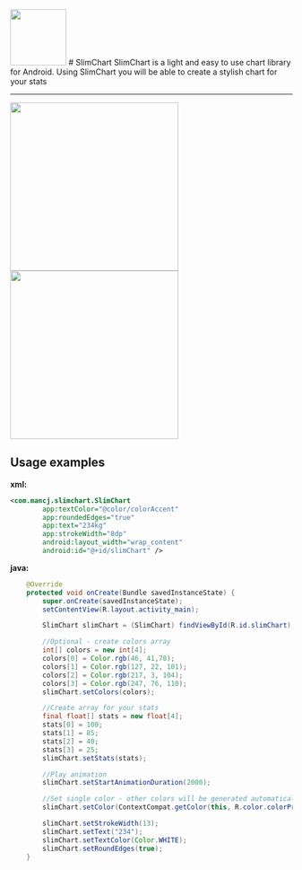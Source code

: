 <img src="https://github.com/mancj/SlimChart/blob/master/art/app_logo.png" width="100"> 
# SlimChart
SlimChart is a light and easy to use chart library for Android.
Using SlimChart you will be able to create a stylish chart for your stats

----------
<img src="https://github.com/mancj/SlimChart/blob/master/art/slim-chart-screencast.gif" width="300"> 
<img src="https://github.com/mancj/SlimChart/blob/master/art/device-2016-10-31-215202.png" width="300"> 

## Usage examples

**xml:**
```xml
<com.mancj.slimchart.SlimChart
        app:textColor="@color/colorAccent"
        app:roundedEdges="true"
        app:text="234kg"
        app:strokeWidth="8dp"
        android:layout_width="wrap_content"
        android:id="@+id/slimChart" />
```

**java:**
```java
    @Override
    protected void onCreate(Bundle savedInstanceState) {
        super.onCreate(savedInstanceState);
        setContentView(R.layout.activity_main);

        SlimChart slimChart = (SlimChart) findViewById(R.id.slimChart);

        //Optional - create colors array
        int[] colors = new int[4];
        colors[0] = Color.rgb(46, 41,78);
        colors[1] = Color.rgb(127, 22, 101);
        colors[2] = Color.rgb(217, 3, 104);
        colors[3] = Color.rgb(247, 76, 110);
        slimChart.setColors(colors);

        //Create array for your stats
        final float[] stats = new float[4];
        stats[0] = 100;
        stats[1] = 85;
        stats[2] = 40;
        stats[3] = 25;
        slimChart.setStats(stats);

        //Play animation
        slimChart.setStartAnimationDuration(2000);

        //Set single color - other colors will be generated automatically
        slimChart.setColor(ContextCompat.getColor(this, R.color.colorPrimary));

        slimChart.setStrokeWidth(13);
        slimChart.setText("234");
        slimChart.setTextColor(Color.WHITE);
        slimChart.setRoundEdges(true);
    }
```
